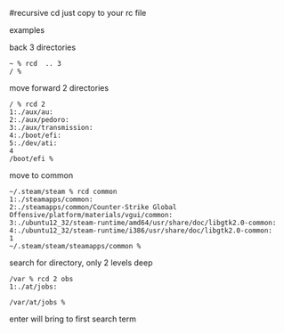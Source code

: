 #recursive cd
just copy to your rc file

examples

back 3 directories
```
~ % rcd  .. 3
/ %
```

move forward 2 directories
```
/ % rcd 2
1:./aux/au:
2:./aux/pedoro:
3:./aux/transmission:
4:./boot/efi:
5:./dev/ati:
4
/boot/efi %
```

move to common
```
~/.steam/steam % rcd common
1:./steamapps/common:
2:./steamapps/common/Counter-Strike Global Offensive/platform/materials/vgui/common:
3:./ubuntu12_32/steam-runtime/amd64/usr/share/doc/libgtk2.0-common:
4:./ubuntu12_32/steam-runtime/i386/usr/share/doc/libgtk2.0-common:
1
~/.steam/steam/steamapps/common % 
```

search for directory, only 2 levels deep
```
/var % rcd 2 obs
1:./at/jobs:

/var/at/jobs %
```
enter will bring to first search term
